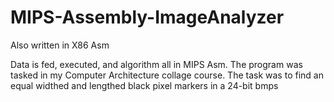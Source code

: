 # MIPS-Assembly-ImageAnalyzer
Also written in X86 Asm

Data is fed, executed, and algorithm all in MIPS Asm. The program was tasked in my Computer Architecture collage course. The task was to find an equal widthed and lengthed black pixel markers in a 24-bit bmps

